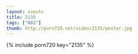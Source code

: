```yaml
--- 
layout: sieutv
title: 2135
tags: ["002"]
thumb: http://porn720.net/video/2135/poster.jpg
---
```

{% include porn720 key="2135" %} 
